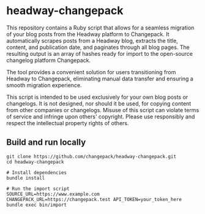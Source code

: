 # headway-changepack

This repository contains a Ruby script that allows for a seamless migration of your blog posts from the Headway platform to Changepack. It automatically scrapes posts from a Headway blog, extracts the title, content, and publication date, and paginates through all blog pages. The resulting output is an array of hashes ready for import to the open-source changelog platform Changepack.

The tool provides a convenient solution for users transitioning from Headway to Changepack, eliminating manual data transfer and ensuring a smooth migration experience.

This script is intended to be used exclusively for your own blog posts or changelogs. It is not designed, nor should it be used, for copying content from other companies or changelogs. Misuse of this script can violate terms of service and infringe upon others' copyright. Please use responsibly and respect the intellectual property rights of others.

## Build and run locally

```
git clone https://github.com/changepack/headway-changepack.git
cd headway-changepack

# Install dependencies
bundle install

# Run the import script
SOURCE_URL=https://www.example.com CHANGEPACK_URL=https://changepack.test API_TOKEN=your_token_here bundle exec bin/import
```

